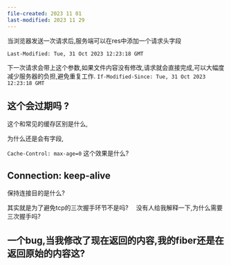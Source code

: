```yaml
---
file-created: 2023 11 01
last-modified: 2023 11 29
---
```

当浏览器发送一次请求后,服务端可以在res中添加一个请求头字段

`Last-Modified: Tue, 31 Oct 2023 12:23:18 GMT` 

下一次请求会带上这个参数,如果文件内容没有修改,请求就会直接完成,可以大幅度减少服务器的负担,避免重复工作. 
`If-Modified-Since: Tue, 31 Oct 2023 12:23:18 GMT`
## 这个会过期吗 ? 

这个和常见的缓存区别是什么,

为什么还是会有字段, 

`Cache-Control: max-age=0` 这个效果是什么? 

## Connection: keep-alive

保持连接目的是什么? 

其实就是为了避免tcp的三次握手环节不是吗?　
没有人给我解释一下,为什么需要三次握手吗? 

## 一个bug,当我修改了现在返回的内容,我的fiber还是在返回原始的内容这? 



